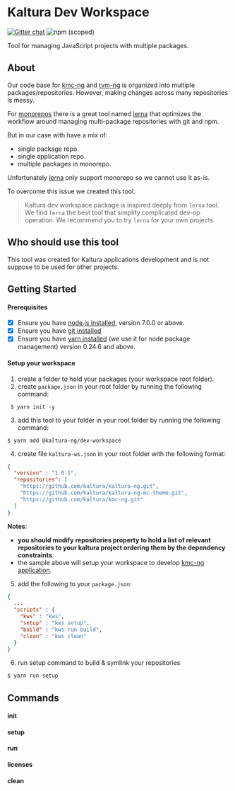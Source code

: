 # Kaltura Dev Workspace

[![Gitter chat](https://badges.gitter.im/kaltura-ng/dev-tools.png)](https://gitter.im/kaltura-ng/dev-tools) ![npm (scoped)](https://img.shields.io/npm/v/@kaltura-ng/dev-workspace.svg?maxAge=86400)

Tool for managing JavaScript projects with multiple packages. 

## About

Our code base for [kmc-ng](https://github.com/kaltura/kmc-ng) and [tvm-ng](https://github.com/kaltura/tvm-ng) is organized into multiple packages/repositories. However, making changes across many repositories is messy.

For [monorepos](https://github.com/babel/babel/blob/master/doc/design/monorepo.md) there is a great tool named [lerna](https://github.com/lerna/lerna) that optimizes the workflow around managing multi-package repositories with git and npm.
 
 But in our case with have a mix of:
 - single package repo.
 - single application repo.
 - multiple packages in monorepo.
 
 Unfortunately [lerna](https://github.com/lerna/lerna) only support monorepo so we cannot use it as-is.
  
 To overcome this issue we created this tool.
   
 > Kaltura dev workspace package is inspired deeply from `lerna` tool. We find `lerna` the best tool that simplify complicated dev-op operation. We recommend you to try `lerna` for your own projects.  
   
## Who should use this tool
This tool was created for Kaltura applications development and is not suppose to be used for other projects.

## Getting Started

#### Prerequisites

- [x] Ensure you have [node.js installed](https://nodejs.org/en/download/current/), version 7.0.0 or above. 
- [x] Ensure you have [git installed](https://git-for-windows.github.io/) 
- [x] Ensure you have [yarn installed](https://yarnpkg.com/lang/en/docs/install/) (we use it for node package management) version 0.24.6 and above. 

#### Setup your workspace
1. create a folder to hold your packages (your workspace root folder).
2. create `package.json` in your root folder by running the following command:
```
 $ yarn init -y
 ```
3. add this tool to your folder in your root folder by running the following command:
```
$ yarn add @kaltura-ng/dev-workspace
```

4. create file `kaltura-ws.json` in your root folder with the following format:

```json
{
  "version" : "1.0.1",
  "repositories": [
    "https://github.com/kaltura/kaltura-ng.git",
    "https://github.com/kaltura/kaltura-ng-mc-theme.git",
    "https://github.com/kaltura/kmc-ng.git"
  ]
}
```
**Notes**: 
- **you should modify repositories property to hold a list of relevant repositories to your kaltura project ordering them by the dependency constraints**.
- the sample above will setup your workspace to develop [kmc-ng application](https://github.com/kaltura/kmc-ng).
  
5. add the following to your `package.json`:
```json
{
  ...
  "scripts" : {
    "kws" : "kws",
    "setup" : "kws setup",
    "build" : "kws run build",
    "clean" : "kws clean"
  }
}
```

6. run setup command to build & symlink your repositories
```bash
$ yarn run setup 
```

  
## Commands

#### init

#### setup

#### run

#### licenses

#### clean
 
 